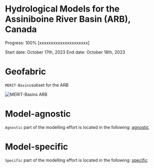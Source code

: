 # Hydrological Models for the Assiniboine River Basin (ARB), Canada

Progress: 100%  [xxxxxxxxxxxxxxxxxxxxx]

Start date: October 17th, 2023
End date: October 18th, 2023


# Geofabric
`MERIT-Basins`subset for the ARB

![MERIT-Basins ARB](./img/MERIT-Basins_ARB.png)

# Model-agnostic
`Agnostic` part of the modelling effort is located in the following:
[agnostic](./1-model-agnostic)

# Model-specific
`Specific` part of the modelling effort is located in the following:
[specific](./2-model-specific)


